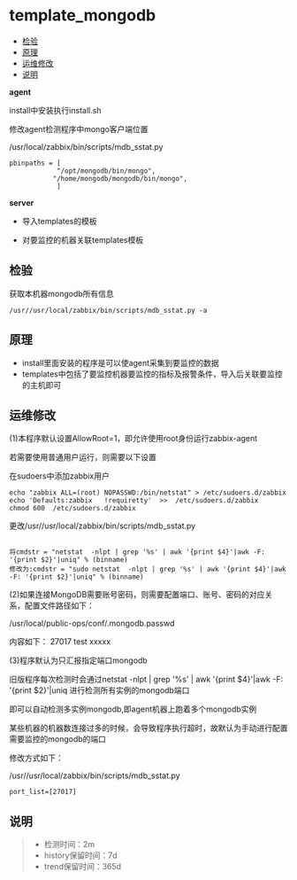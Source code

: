 # template_mongodb

* [检验](#检验)
* [原理](#原理)
* [运维修改](#运维修改)
* [说明](#说明)

**agent**

install中安装执行install.sh

修改agent检测程序中mongo客户端位置

/usr/local/zabbix/bin/scripts/mdb_sstat.py
```
pbinpaths = [
            "/opt/mongodb/bin/mongo",
           "/home/mongodb/mongodb/bin/mongo",
            ]

```

**server**

* 导入templates的模板

* 对要监控的机器关联templates模板

## 检验

获取本机器mongodb所有信息
```
/usr//usr/local/zabbix/bin/scripts/mdb_sstat.py -a
```

## 原理

* install里面安装的程序是可以使agent采集到要监控的数据
* templates中包括了要监控机器要监控的指标及报警条件，导入后关联要监控的主机即可

## 运维修改

(1)本程序默认设置AllowRoot=1，即允许使用root身份运行zabbix-agent

若需要使用普通用户运行，则需要以下设置

在sudoers中添加zabbix用户
```
echo "zabbix ALL=(root) NOPASSWD:/bin/netstat" > /etc/sudoers.d/zabbix
echo 'Defaults:zabbix   !requiretty'  >>  /etc/sudoers.d/zabbix
chmod 600  /etc/sudoers.d/zabbix
```
更改/usr//usr/local/zabbix/bin/scripts/mdb_sstat.py
```

将cmdstr = "netstat  -nlpt | grep '%s' | awk '{print $4}'|awk -F: '{print $2}'|uniq" % (binname)
修改为:cmdstr = "sudo netstat  -nlpt | grep '%s' | awk '{print $4}'|awk -F: '{print $2}'|uniq" % (binname)
```

(2)如果连接MongoDB需要账号密码，则需要配置端口、账号、密码的对应关系，配置文件路径如下：

/usr/local/public-ops/conf/.mongodb.passwd

内容如下：
27017 test xxxxx

(3)程序默认为只汇报指定端口mongodb

旧版程序每次检测时会通过netstat  -nlpt | grep '%s' | awk '{print $4}'|awk -F: '{print $2}'|uniq 进行检测所有实例的mongodb端口

即可以自动检测多实例mongodb,即agent机器上跑着多个mongodb实例

某些机器的机器数连接过多的时候，会导致程序执行超时，故默认为手动进行配置需要监控的mongodb的端口

修改方式如下：

/usr//usr/local/zabbix/bin/scripts/mdb_sstat.py

```
port_list=[27017]
```

## 说明

> * 检测时间：2m
> * history保留时间：7d
> * trend保留时间：365d

